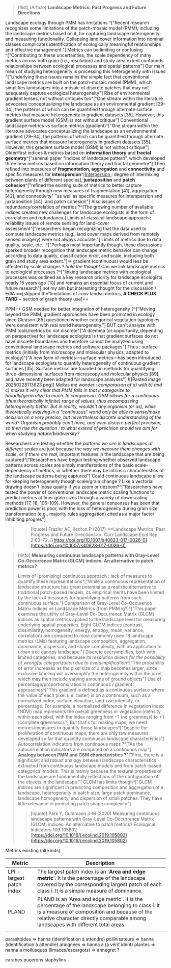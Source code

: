 

> [!list] (Article) **Landscape Metrics: Past Progress and Future Directions**
>
>
Landscape ecology through PMM has limitations ^["Recent research recognizes some limitations of the patch-mosaic model (PMM), including the landscape metrics based on it, for capturing landscape heterogeneity and measuring functionality. Collapsing land cover information into nominal classes complicates identification of ecologically meaningful relationships and effective management."] 
Metrics can be limiting or confusing ^["Contributing to these uncertainties, the scale dependency of many metrics across both grain (i.e., resolution) and study area extent confounds relationships between ecological processes and spatial patterns"] 
Our main mean of studying heterogeneity is processing this heterogeneity with issues ^["Underlying these issues remains the simple fact that conventional landscape metrics are built on the patch-mosaic model (PMM), which simplifies landscapes into a mosaic of discrete patches that may not adequately capture ecological heterogeneity"]
Rise of environmental gradient lenses, not without critiques too^["One stream within the literature advocates conceptualizing the landscape as an environmental gradient [29–34], the patterns of which can be quantified through alternate surface metrics that measure heterogeneity in gradient datasets [35]. However, this gradient surface model (GSM) is not without critique"]
Conventional landscape metrics *vs* surface metrics (gradient)^["One stream within the literature advocates conceptualizing the landscape as an environmental gradient [29–34], the patterns of which can be quantified through alternate surface metrics that measure heterogeneity in gradient datasets [35]. However, this gradient surface model (GSM) is not without critique"]
Older/first indices & metrics based on **information theory** and **fractal geometry**^["seminal paper “Indices of landscape pattern”, which developed three new metrics based on information theory and fractal geometry"]
Then refined into measures of **fragmentation, aggregation** and **connectivity** and specific measures for **interspersion**^[<u>Interpersion </u>: degree of intermixing between plants of different species], **juxtaposition** and **patch cohesion**^["refined the existing suite of metrics to better capture heterogeneity through new measures of fragmentation [41], aggregation [42], and connectivity" "as well as specific measures for interspersion and juxtaposition [44], and patch cohesion"]
Also issues of redundancy/correlation of metrics ?^[The growing number of available indices created new challenges for landscape ecologists in the form of correlation and redundancy.]
Limits of classical landscape approach : reliability issues of remote sensing for land-cover assessment^["researchers began recognizing that the data used to compute landscape metrics (e.g., land cover maps derived from remotely sensed imagery) were not always accurate."]
Limits of metrics due to data quality, scale, etc...^["Perhaps most importantly though, these discussions sparked broader recognition that landscape metric behavior can change according to data quality, classification error, and scale, including both grain and study area extent."]=> gradient (continuous) would less be affected by scale changes ? *hold the thought*
Can we link landscape metrics to ecological processes ?^["linking landscape metrics with ecological processes was outlined as a key research priority for landscape ecologists nearly 15 years ago [10] and remains an essential focus of current and future research"] not my aim but interesting thought for the discussion / EdlA
==[skipped the"limitations of conv landsc metrics, **A CHECK PLUS TARD** + section of graph theory use]==
>
PPM--> GSM needed for better integration of heterogeneity ?^["Moving beyond the PMM, gradient approaches have been promoted in ecology since Gleason [85] questioned whether categorical vegetation typologies were consistent with real world heterogeneity."]
BUT can't analyze with PMM tools/metrics bc not discrete^["A dilemma (or opportunity, depending on perspective) for landscape ecologists is that gradient surfaces do not have discrete boundaries and therefore cannot be analyzed using conventional landscape metrics and software packages"]
Thus : surface metrics (initially from microscopy and molecular physics, adapted to ecology)^["A new form of metrics—surface metrics—has been introduced for landscape ecologists to quantify heterogeneity of continuous gradient surfaces [35]. Surface metrics are founded on methods for quantifying three-dimensional surfaces from microscopy and molecular physics [89], and have recently been adapted for landscape analyses"]
![[Pasted image 20250228113623.png]]
*Makes me wonder : comparaison of a) with b) and c) makes it very clear that PMM fails in that it categorize to broadly/generalize to much. In comparison, GSM allows for a continuous (thus theoratically infinite) range of values, thus encompassing heterogeneity better. But in reality, wouldn't any organism (or us), while theoretically evolving in a “continuous” world only be able to sense/make decision on a very precise, but nevertheless discrete understanding of the world? Organism probably can't have, and even discern perfect precision, so then rise the question : to what extend of precision should we aim for when studying nature/biodiversity?*
>
Researchers are testing whether the *patterns we see in landscapes at different scales* are just because the *way we measure them changes with scale*, or *if there are real*, important features in the landscape that are being captured^["Researchers have begun testing whether observed landscape patterns across scales are simply manifestations of the basic scale-dependency of metrics, or whether there may be intrinsic characteristics of the landscape patterns being captured"]
Could continuous landscape allow for keeping heterogeneity though scale/grain change ? Like a vectorial drawing doesn't loose quality if you zoom or dezoom?^["Researchers have tested the power of conventional landscape metric scaling functions to predict metrics at finer grain sizes through a variety of downscaling methods [17, 18, 106–109]. However, the general consensus has been that prediction power is poor, with the loss of heterogeneity during grain size transformation (e.g., majority rules aggregation) cited as a major factor inhibiting progres"]
>
>>[!quote] Frazier AE, Kedron P (2017) ==Landscape Metrics: Past Progress and Future Directions==. Curr Landscape Ecol Rep 2:63–72. [{https://doi.org/10.1007/s40823-017-0026-0](https://doi.org/10.1007/s40823-017-0026-0) 

>[!info] **Measuring continuous landscape patterns with Gray-Level Co-Occurrence Matrix (GLCM) indices: An alternative to patch metrics?**
>
>Limits of (promising) continuous approach : lack of measures to quantify these representations^["While a continuous representation of landscape structure has great potential as a realistic alternative to traditional patch-based models, its empirical merits have been limited by the lack of measures for quantifying patterns from such continuous surface."]
>Comparison of Gray-Level Co-Occurence Matrix indices vs Landscape Metrics (from PMM ig?)^["This paper examines the utility of Gray-Level Co-Occurrence Matrix (GLCM) indices as spatial metrics applied to the landscape level for measuring underlying spatial properties. Eight GLCM indices (contrast, dissimilarity, homogeneity, energy, entropy, mean, variance, correlation) are compared to most commonly used 18 landscape metrics (LMs) featuring landscape composition, aggregation, dominance, dispersion, and shape complexity, with an application to urban tree canopy landscape."]
Discrete oversimplifies, both with limited categories, and because *its resolution allows for the possibility of wrongful categorization due to oversimplification*^["The probability of error increases as the pixel size of a map becomes larger, since exclusive labeling will oversimplify the heterogeneity within the pixel, which may then include varying amounts of ground objects"]
Use of percentage/proportions/ratios in continuous / gradient approaches^["This gradient is defined as a continuous surface where the value of each pixel (i.e. raster) is on a continuum, such as a normalized index, surface elevation, land-use intensity, or percentage. For example, a normalized difference in vegetation index (NDVI) map represents the overall greenness or vegetation intensity within each pixel, with the index ranging from −1 (no greenness) to +1 (complete greenness)."]
But that's for making maps, we need metrics/measures to quantify those landscapes^["Despite the proliferation of continuous maps, there are only few measures developed so far that quantify continuous landscape characteristics"]
Autocorrelation indicators from continuous maps ?^["As the autocorrelation indicators are computed on a continuous map"]
**Analogy between PMM and GSM characteristics ?**^["First, there is a significant and robust analogy between landscape characteristics extracted from continuous landscape models and from patch-based categorical models. This is mainly because the textural properties of the landscape are fundamentally reflections of the configuration of the objects in the landscape."]
GLCM has limits though^["GLCM indices are significant in predicting composition and aggregation of a landscape, heterogeneity in patch size, large patch dominance, landscape homogeneity, and dispersion of small patches. They have little relevance in predicting patch shape complexity"]
>>[!quote] Park Y, Guldmann J-M (2020) Measuring continuous landscape patterns with Gray-Level Co-Occurrence Matrix (GLCM) indices: An alternative to patch metrics? Ecological Indicators 109:105802. [https://doi.org/10.1016/j.ecolind.2019.105802](https://doi.org/10.1016/j.ecolind.2019.105802)








Metrics existing (all kinds)

| Metric                   | Description                                                                                                                                                                                                                           |
| ------------------------ | ------------------------------------------------------------------------------------------------------------------------------------------------------------------------------------------------------------------------------------- |
| LPI -largest patch index | The largest patch index is an '**Area and edge metric**'. It is the percentage of the landscape covered by the corresponding largest patch of each class i. It is a simple measure of dominance.                                      |
| PLAND                    | PLAND is an 'Area and edge metric'. It is the percentage of the landscape belonging to class i. It is a measure of composition and because of the relative character directly comparable among landscapes with different total areas. |
|                          |                                                                                                                                                                                                                                       |
















parasitoides => hanna (identification à attendre)
pollinisateurs => hanna (identification à attendre)
araignées => hanna a (à vérif ident)
plantes => hanna a
mollusques (limaces/escargots) => annegret ?

carabes
pucerons
staphylins
